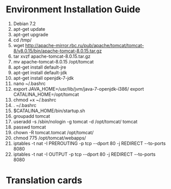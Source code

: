 Environment Installation Guide
======
1. Debian 7.2
2. apt-get update
3. apt-get upgrade
4. cd /tmp/
5. wget http://apache-mirror.rbc.ru/pub/apache/tomcat/tomcat-8/v8.0.15/bin/apache-tomcat-8.0.15.tar.gz
6. tar xvzf apache-tomcat-8.0.15.tar.gz 
7. mv apache-tomcat-8.0.15 /opt/tomcat
8. apt-get install default-jre
9. apt-get install default-jdk
10. apt-get install openjdk-7-jdk
11. nano ~/.bashrc
12. export JAVA_HOME=/usr/lib/jvm/java-7-openjdk-i386/
    export CATALINA_HOME=/opt/tomcat
13. chmod +x ~/.bashrc 
14. . ~/.bashrc
15. $CATALINA_HOME/bin/startup.sh
16. groupadd tomcat
17. useradd -s /sbin/nologin -g tomcat -d /opt/tomcat/ tomcat
18. passwd tomcat
18. chown -R tomcat.tomcat /opt/tomcat/
19. chmod 775 /opt/tomcat/webapps/
20. iptables -t nat -I PREROUTING -p tcp --dport 80 -j REDIRECT --to-ports 8080
21. iptables -t nat -I OUTPUT -p tcp --dport 80 -j REDIRECT --to-ports 8080




Translation cards
======

